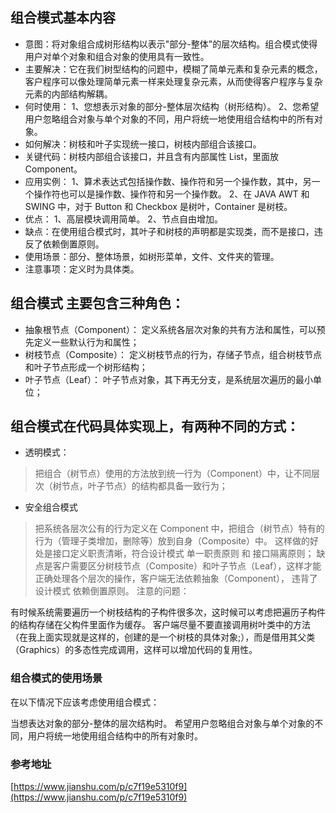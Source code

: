 ## 组合模式基本内容
- 意图：将对象组合成树形结构以表示"部分-整体"的层次结构。组合模式使得用户对单个对象和组合对象的使用具有一致性。
- 主要解决：它在我们树型结构的问题中，模糊了简单元素和复杂元素的概念，客户程序可以像处理简单元素一样来处理复杂元素，从而使得客户程序与复杂元素的内部结构解耦。
- 何时使用： 1、您想表示对象的部分-整体层次结构（树形结构）。 2、您希望用户忽略组合对象与单个对象的不同，用户将统一地使用组合结构中的所有对象。
- 如何解决：树枝和叶子实现统一接口，树枝内部组合该接口。
- 关键代码：树枝内部组合该接口，并且含有内部属性 List，里面放 Component。
- 应用实例： 1、算术表达式包括操作数、操作符和另一个操作数，其中，另一个操作符也可以是操作数、操作符和另一个操作数。 2、在 JAVA AWT 和 SWING 中，对于 Button 和 Checkbox 是树叶，Container 是树枝。
- 优点： 1、高层模块调用简单。 2、节点自由增加。
- 缺点：在使用组合模式时，其叶子和树枝的声明都是实现类，而不是接口，违反了依赖倒置原则。
- 使用场景：部分、整体场景，如树形菜单，文件、文件夹的管理。
- 注意事项：定义时为具体类。


## 组合模式 主要包含三种角色：

- 抽象根节点（Component）：
定义系统各层次对象的共有方法和属性，可以预先定义一些默认行为和属性；
- 树枝节点（Composite）：
定义树枝节点的行为，存储子节点，组合树枝节点和叶子节点形成一个树形结构；
- 叶子节点（Leaf）：
叶子节点对象，其下再无分支，是系统层次遍历的最小单位；
## 组合模式在代码具体实现上，有两种不同的方式：

- 透明模式：
> 把组合（树节点）使用的方法放到统一行为（Component）中，让不同层次（树节点，叶子节点）的结构都具备一致行为；

- 安全组合模式 
> 把系统各层次公有的行为定义在 Component 中，把组合（树节点）特有的行为（管理子类增加，删除等）放到自身（Composite）中。
这样做的好处是接口定义职责清晰，符合设计模式 单一职责原则 和 接口隔离原则；
缺点是客户需要区分树枝节点（Composite）和叶子节点（Leaf），这样才能正确处理各个层次的操作，客户端无法依赖抽象（Component），
违背了设计模式 依赖倒置原则。
注意的问题：

有时候系统需要遍历一个树枝结构的子构件很多次，这时候可以考虑把遍历子构件的结构存储在父构件里面作为缓存。
客户端尽量不要直接调用树叶类中的方法（在我上面实现就是这样的，创建的是一个树枝的具体对象;），而是借用其父类（Graphics）的多态性完成调用，这样可以增加代码的复用性。
### 组合模式的使用场景
在以下情况下应该考虑使用组合模式：

当想表达对象的部分-整体的层次结构时。
希望用户忽略组合对象与单个对象的不同，用户将统一地使用组合结构中的所有对象时。

### 参考地址
[https://www.jianshu.com/p/c7f19e5310f9](https://www.jianshu.com/p/c7f19e5310f9)

